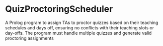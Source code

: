 # QuizProctoringScheduler
A Prolog program to assign TAs to proctor quizzes based on their teaching schedules and days off, ensuring no conflicts with their teaching slots or day-offs. The program must handle multiple quizzes and generate valid proctoring assignments
